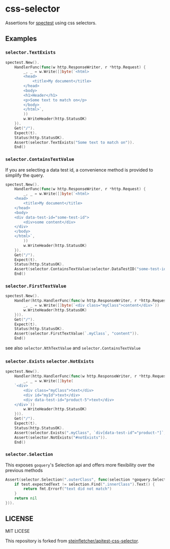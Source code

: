 # css-selector

Assertions for [spectest](https://github.com/nao1215/spectest) using css selectors.

## Examples

### `selector.TextExists`

```go
spectest.New().
	HandlerFunc(func(w http.ResponseWriter, r *http.Request) {
		_, _ = w.Write([]byte(`<html>
		<head>
			<title>My document</title>
		</head>
		<body>
		<h1>Header</h1>
		<p>Some text to match on</p>
		</body>
		</html>`,
		))
		w.WriteHeader(http.StatusOK)
	}).
	Get("/").
	Expect(t).
	Status(http.StatusOK).
	Assert(selector.TextExists("Some text to match on")).
	End()
```

### `selector.ContainsTextValue`

If you are selecting a data test id, a convenience method is provided to simplify the query.

```go
spectest.New().
	HandlerFunc(func(w http.ResponseWriter, r *http.Request) {
		_, _ = w.Write([]byte(`<html>
	<head>
		<title>My document</title>
	</head>
	<body>
	<div data-test-id="some-test-id">
		<div>some content</div>
	</div>
	</body>
	</html>`,
		))
		w.WriteHeader(http.StatusOK)
	}).
	Get("/").
	Expect(t).
	Status(http.StatusOK).
	Assert(selector.ContainsTextValue(selector.DataTestID("some-test-id"), "some content")).
	End()
```

### `selector.FirstTextValue`

```go
spectest.New().
	Handler(http.HandlerFunc(func(w http.ResponseWriter, r *http.Request) {
		_, _ = w.Write([]byte(`<div class="myClass">content</div>`))
		w.WriteHeader(http.StatusOK)
	})).
	Get("/").
	Expect(t).
	Status(http.StatusOK).
	Assert(selector.FirstTextValue(`.myClass`, "content")).
	End()
```

see also `selector.NthTextValue` and `selector.ContainsTextValue`

### `selector.Exists` `selector.NotExists`

```go
spectest.New().
	Handler(http.HandlerFunc(func(w http.ResponseWriter, r *http.Request) {
		_, _ = w.Write([]byte(
	`<div>
		<div class="myClass">text</div>
		<div id="myId">text</div>
		<div data-test-id="product-5">text</div>
	</div>`))
		w.WriteHeader(http.StatusOK)
	})).
	Get("/").
	Expect(t).
	Status(http.StatusOK).
	Assert(selector.Exists(".myClass", `div[data-test-id^="product-"]`, "#myId")).
	Assert(selector.NotExists("#notExists")).
	End()
```

### `selector.Selection`

This exposes `goquery`'s Selection api and offers more flexibility over the previous methods

```go
Assert(selector.Selection(".outerClass", func(selection *goquery.Selection) error {
	if test.expectedText != selection.Find(".innerClass").Text() {
	    return fmt.Errorf("text did not match")
	}
	return nil
})).
```

## LICENSE
MIT LICESE

This repository is forked from [steinfletcher/apitest-css-selector](https://github.com/steinfletcher/apitest-css-selector).

